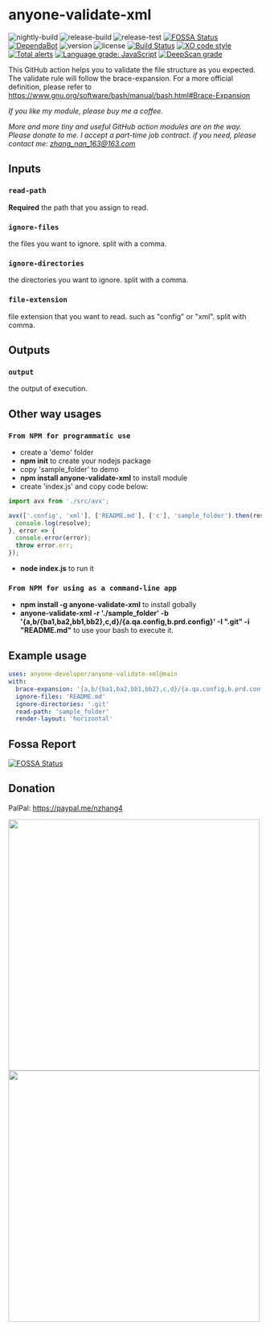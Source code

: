 # anyone-validate-xml

![nightly-build](https://github.com/anyone-developer/anyone-validate-xml/workflows/nightly-build/badge.svg)
![release-build](https://github.com/anyone-developer/anyone-validate-xml/workflows/release-build/badge.svg)
![release-test](https://github.com/anyone-developer/anyone-validate-xml/workflows/release-test/badge.svg)
[![FOSSA Status](https://app.fossa.com/api/projects/custom%2B21065%2Fgit%40github.com%3Aanyone-developer%2Fanyone-validate-xml.git.svg?type=small)](https://app.fossa.com/projects/custom%2B21065%2Fgit%40github.com%3Aanyone-developer%2Fanyone-validate-xml.git?ref=badge_small)
[![DependaBot](https://badgen.net/github/dependabot/anyone-developer/anyone-validate-xml)](https://github.com/anyone-developer/anyone-validate-xml/network/updates)
![version](https://badgen.net/npm/v/@anyone-developer/anyone-validate-xml)
![license](https://badgen.net/github/license/anyone-developer/anyone-validate-xml)
[![Build Status](https://travis-ci.org/anyone-developer/anyone-validate-xml.svg?branch=main)](https://travis-ci.org/anyone-developer/anyone-validate-xml)
[![XO code style](https://badgen.net/xo/status/chalk)](https://github.com/xojs/xo)
[![Total alerts](https://img.shields.io/lgtm/alerts/g/anyone-developer/anyone-validate-xml.svg?logo=lgtm&logoWidth=18)](https://lgtm.com/projects/g/anyone-developer/anyone-validate-xml/alerts/)
[![Language grade: JavaScript](https://img.shields.io/lgtm/grade/javascript/g/anyone-developer/anyone-validate-xml.svg?logo=lgtm&logoWidth=18)](https://lgtm.com/projects/g/anyone-developer/anyone-validate-xml/context:javascript)
[![DeepScan grade](https://deepscan.io/api/teams/11532/projects/14440/branches/269275/badge/grade.svg)](https://deepscan.io/dashboard#view=project&tid=11532&pid=14440&bid=269275)

This GitHub action helps you to validate the file structure as you expected. The validate rule will follow the brace-expansion. For a more official definition, please refer to https://www.gnu.org/software/bash/manual/bash.html#Brace-Expansion

*If you like my module, please buy me a coffee.*

*More and more tiny and useful GitHub action modules are on the way. Please donate to me. I accept a part-time job contract. if you need, please contact me: zhang_nan_163@163.com*

## Inputs

### `read-path`

**Required** the path that you assign to read.

### `ignore-files`

the files you want to ignore. split with a comma.

### `ignore-directories`

the directories you want to ignore. split with a comma.

### `file-extension`

file extension that you want to read. such as "config" or "xml". split with comma.

## Outputs

### `output`

the output of execution.

## Other way usages

### `From NPM for programmatic use`

- create a 'demo' folder
- **npm init** to create your nodejs package
- copy 'sample_folder' to demo
- **npm install anyone-validate-xml** to install module
- create 'index.js' and copy code below:

```typescript
import avx from './src/avx';

avx(['.config', 'xml'], ['README.md'], ['c'], 'sample_folder').then(resolve => {
  console.log(resolve);
}, error => {
  console.error(error);
  throw error.err;
});
```

- **node index.js** to run it

### `From NPM for using as a command-line app`

- **npm install -g anyone-validate-xml** to install gobally
- **anyone-validate-xml -r './sample_folder' -b '{a,b/{ba1,ba2,bb1,bb2},c,d}/{a.qa.config,b.prd.config}' -I ".git" -i "README.md"** to use your bash to execute it.

## Example usage

```yml
uses: anyone-developer/anyone-validate-xml@main
with:
  brace-expansion: '{a,b/{ba1,ba2,bb1,bb2},c,d}/{a.qa.config,b.prd.config}'
  ignore-files: 'README.md'
  ignore-directories: '.git'
  read-path: 'sample_folder'
  render-layout: 'horizontal'
```

## Fossa Report

[![FOSSA Status](https://app.fossa.com/api/projects/custom%2B21065%2Fgit%40github.com%3Aanyone-developer%2Fanyone-validate-xml.git.svg?type=large)](https://app.fossa.com/projects/custom%2B21065%2Fgit%40github.com%3Aanyone-developer%2Fanyone-validate-xml.git?ref=badge_large)

## Donation

PalPal: https://paypal.me/nzhang4

<img src="https://raw.githubusercontent.com/anyone-developer/anyone-validate-xml/main/misc/alipay.JPG" width="500">

<img src="https://raw.githubusercontent.com/anyone-developer/anyone-validate-xml/main/misc/webchat_pay.JPG" width="500">


